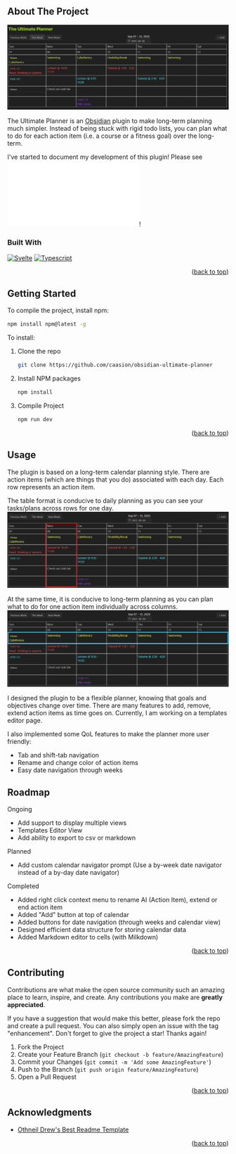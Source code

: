 <a id="readme-top"></a>

<!-- ABOUT THE PROJECT -->
## About The Project

![Ultimate Planner Screen Shot][product-screenshot]

The Ultimate Planner is an [Obsidian](https://obsidian.md) plugin to make long-term planning much simpler. Instead of being stuck with rigid todo lists, you can plan what to do for each action item (i.e. a course or a fitness goal) over the long-term.

I've started to document my development of this plugin! Please see ![devlog]!

### Built With
[![Svelte][Svelte.dev]][Svelte-url] [![Typescript][Typescript]][Typescript-url]

<p align="right">(<a href="#readme-top">back to top</a>)</p>



<!-- GETTING STARTED -->
## Getting Started

To compile the project, install npm:
  ```sh
  npm install npm@latest -g
  ```

To install:

1. Clone the repo
   ```sh
   git clone https://github.com/caasion/obsidian-ultimate-planner
   ```
2. Install NPM packages
   ```sh
   npm install
   ```
3. Compile Project
    ```sh
    npm run dev
    ```

<p align="right">(<a href="#readme-top">back to top</a>)</p>

<!-- USAGE EXAMPLES -->
## Usage

The plugin is based on a long-term calendar planning style. There are action items (which are things that you do) associated with each day. Each row represents an action item.

The table format is conducive to daily planning as you can see your tasks/plans across rows for one day. 
![Ultimate Planner Column][column]

At the same time, it is conducive to long-term planning as you can plan what to do for one action item individually across columns.
![Ultimate Planner Row][row]

I designed the plugin to be a flexible planner, knowing that goals and objectives change over time. There are many features to add, remove, extend action items as time goes on. Currently, I am working on a templates editor page.

I also implemented some QoL features to make the planner more user friendly:
- Tab and shift-tab navigation
- Rename and change color of action items
- Easy date navigation through weeks

<!-- ROADMAP -->
## Roadmap

Ongoing
- Add support to display multiple views
- Templates Editor View
- Add ability to export to csv or markdown

Planned
- Add custom calendar navigator prompt (Use a by-week date navigator instead of a by-day date navigator)

Completed
- Added right click context menu to rename AI (Action Item), extend or end action item
- Added "Add" button at top of calendar
- Added buttons for date navigation (through weeks and calendar view)
- Designed efficient data structure for storing calendar data
- Added Markdown editor to cells (with Milkdown)


<p align="right">(<a href="#readme-top">back to top</a>)</p>

<!-- CONTRIBUTING -->
## Contributing

Contributions are what make the open source community such an amazing place to learn, inspire, and create. Any contributions you make are **greatly appreciated**.

If you have a suggestion that would make this better, please fork the repo and create a pull request. You can also simply open an issue with the tag "enhancement".
Don't forget to give the project a star! Thanks again!

1. Fork the Project
2. Create your Feature Branch (`git checkout -b feature/AmazingFeature`)
3. Commit your Changes (`git commit -m 'Add some AmazingFeature'`)
4. Push to the Branch (`git push origin feature/AmazingFeature`)
5. Open a Pull Request

<p align="right">(<a href="#readme-top">back to top</a>)</p>


<!-- ACKNOWLEDGMENTS -->
## Acknowledgments

* [Othneil Drew's Best Readme Template](https://github.com/othneildrew/Best-README-Template/tree/main)

<p align="right">(<a href="#readme-top">back to top</a>)</p>

<!-- MARKDOWN LINKS & IMAGES -->
<!-- https://www.markdownguide.org/basic-syntax/#reference-style-links -->

[product-screenshot]: docs/sample.png
[row]: row.jpg
[column]: column.jpg
[Svelte.dev]: https://img.shields.io/badge/Svelte-4A4A55?style=for-the-badge&logo=svelte&logoColor=FF3E00
[Svelte-url]: https://svelte.dev/
[Typescript]: https://shields.io/badge/TypeScript-3178C6?logo=TypeScript&logoColor=FFF&style=flat-square
[Typescript-url]: https://typescriptlang.org
[devlog]: docs/devlog.md
